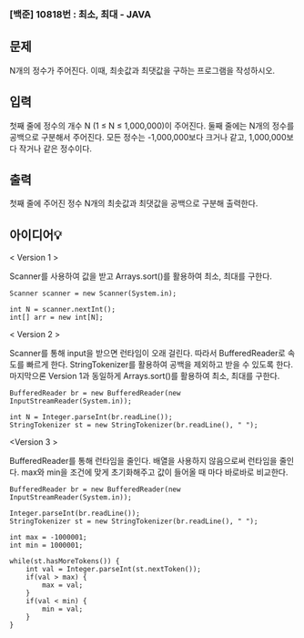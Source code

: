 ### [백준] 10818번 : 최소, 최대 - JAVA


## 문제
N개의 정수가 주어진다. 이때, 최솟값과 최댓값을 구하는 프로그램을 작성하시오.

## 입력
첫째 줄에 정수의 개수 N (1 ≤ N ≤ 1,000,000)이 주어진다. 
둘째 줄에는 N개의 정수를 공백으로 구분해서 주어진다.
모든 정수는 -1,000,000보다 크거나 같고, 1,000,000보다 작거나 같은 정수이다.

## 출력
첫째 줄에 주어진 정수 N개의 최솟값과 최댓값을 공백으로 구분해 출력한다.

## 아이디어💡
< Version 1 >

Scanner를 사용하여 값을 받고 Arrays.sort()를 활용하여 최소, 최대를 구한다.
```
Scanner scanner = new Scanner(System.in);
		
int N = scanner.nextInt();
int[] arr = new int[N];
```

< Version 2 >

Scanner를 통해 input을 받으면 런타임이 오래 걸린다. 
따라서 BufferedReader로 속도를 빠르게 한다. 
StringTokenizer를 활용하여 공백을 제외하고 받을 수 있도록 한다.
마지막으론 Version 1과 동일하게 Arrays.sort()를 활용하여 최소, 최대를 구한다.
```
BufferedReader br = new BufferedReader(new InputStreamReader(System.in));
		
int N = Integer.parseInt(br.readLine());
StringTokenizer st = new StringTokenizer(br.readLine(), " ");
```

<Version 3 >

BufferedReader를 통해 런타임을 줄인다.
배열을 사용하지 않음으로써 런타임을 줄인다.
max와 min을 조건에 맞게 초기화해주고 값이 들어올 때 마다 바로바로 비교한다.
```
BufferedReader br = new BufferedReader(new InputStreamReader(System.in));
		
Integer.parseInt(br.readLine());
StringTokenizer st = new StringTokenizer(br.readLine(), " ");
		
int max = -1000001;
int min = 1000001;
		
while(st.hasMoreTokens()) {
	int val = Integer.parseInt(st.nextToken());
	if(val > max) {
		max = val;
	}
	if(val < min) {
		min = val;
	}
}
```
